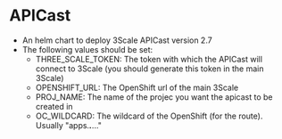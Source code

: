 # APICast 

* An helm chart to deploy 3Scale APICast version 2.7
* The following values should be set:
  - THREE_SCALE_TOKEN: The token with which the APICast will connect to 3Scale (you should generate this token in the main 3Scale)
  - OPENSHIFT_URL: The OpenShift url of the main 3Scale
  - PROJ_NAME: The name of the projec you want the apicast to be created in
  - OC_WILDCARD: The wildcard of the OpenShift (for the route). Usually "apps.***.***..."
